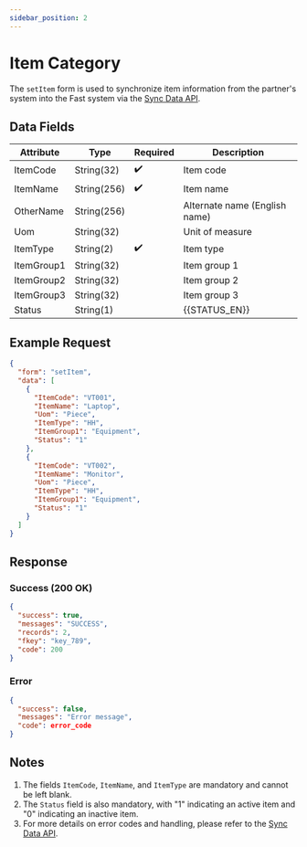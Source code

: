 ```yaml
---
sidebar_position: 2
---
```


# Item Category

The `setItem` form is used to synchronize item information from the partner's system into the Fast system via the [Sync Data API](../sync-data).

## Data Fields

| Attribute    | Type        | Required | Description          |
|--------------|-------------|----------|----------------------|
| ItemCode     | String(32)  | ✔️       | Item code            |
| ItemName     | String(256) | ✔️       | Item name            |
| OtherName    | String(256) |          | Alternate name (English name) |
| Uom          | String(32)  |          | Unit of measure      |
| ItemType     | String(2)   | ✔️       | Item type            |
| ItemGroup1   | String(32)  |          | Item group 1         |
| ItemGroup2   | String(32)  |          | Item group 2         |
| ItemGroup3   | String(32)  |          | Item group 3         |
| Status       | String(1)   |          | {{STATUS_EN}}|
## Example Request

```json
{
  "form": "setItem",
  "data": [
    {
      "ItemCode": "VT001",
      "ItemName": "Laptop",
      "Uom": "Piece",
      "ItemType": "HH",
      "ItemGroup1": "Equipment",
      "Status": "1"
    },
    {
      "ItemCode": "VT002",
      "ItemName": "Monitor",
      "Uom": "Piece",
      "ItemType": "HH",
      "ItemGroup1": "Equipment",
      "Status": "1"
    }
  ]
}
```

## Response

### Success (200 OK)

```json
{
  "success": true,
  "messages": "SUCCESS",
  "records": 2,
  "fkey": "key_789",
  "code": 200
}
```

### Error

```json
{
  "success": false,
  "messages": "Error message",
  "code": error_code
}
```

## Notes

1. The fields `ItemCode`, `ItemName`, and `ItemType` are mandatory and cannot be left blank.
2. The `Status` field is also mandatory, with "1" indicating an active item and "0" indicating an inactive item.
3. For more details on error codes and handling, please refer to the [Sync Data API](../sync-data).